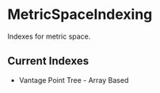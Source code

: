 # MetricSpaceIndexing

Indexes for metric space.

## Current Indexes
* Vantage Point Tree - Array Based
